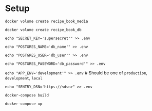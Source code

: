 # Setup

`docker volume create recipe_book_media`

`docker volume create recipe_book_db`

`echo "SECRET_KEY='supersecret'" >> .env`

`echo "POSTGRES_NAME='db_name'" >> .env`

`echo "POSTGRES_USER='db_user'" >> .env`

`echo "POSTGRES_PASSWORD='db_password'" >> .env`

`echo "APP_ENV='development'" >> .env`  # Should be one of `production`, `development`, `local`

`echo "SENTRY_DSN='https://<dsn>" >> .env`

`docker-compose build`

`docker-compose up`
